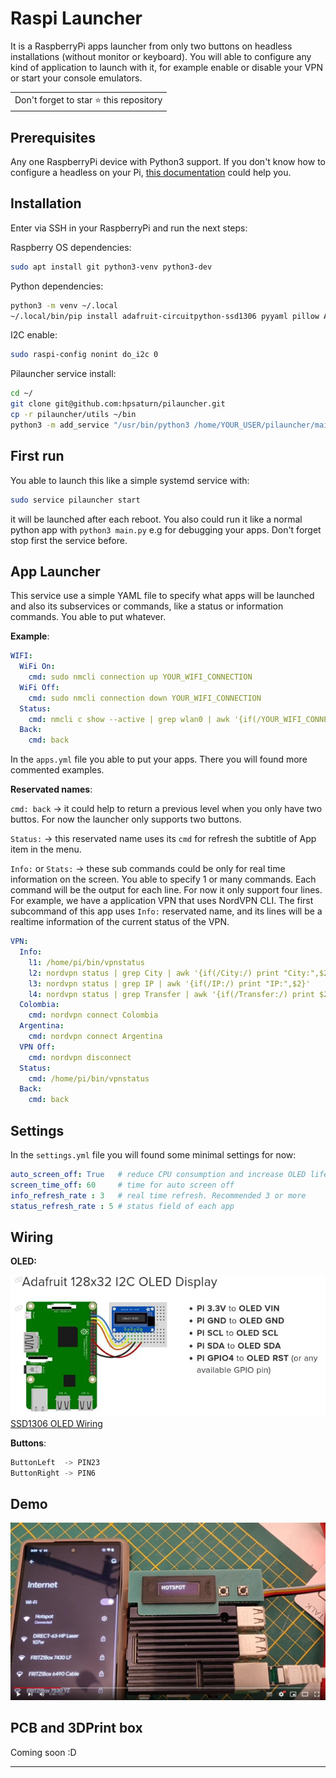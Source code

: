 # Raspi Launcher

It is a RaspberryPi apps launcher from only two buttons on headless installations (without monitor or keyboard). You will able to configure any kind of application to launch with it, for example enable or disable your VPN or start your console emulators.

<table>
	<tr>
		<td>
			Don't forget to star ⭐ this repository
		</td>
	</tr>
</table>

## Prerequisites

Any one RaspberryPi device with Python3 support. If you don't know how to configure a headless on your Pi, [this documentation](https://www.raspberrypi.com/news/raspberry-pi-bullseye-update-april-2022/) could help you.

## Installation

Enter via SSH in your RaspberryPi and run the next steps:

Raspberry OS dependencies:

```bash
sudo apt install git python3-venv python3-dev
```

Python dependencies:

```bash
python3 -m venv ~/.local
~/.local/bin/pip install adafruit-circuitpython-ssd1306 pyyaml pillow Adafruit_PureIO add_service
```

I2C enable:

```bash
sudo raspi-config nonint do_i2c 0
```

Pilauncher service install:

```bash
cd ~/
git clone git@github.com:hpsaturn/pilauncher.git
cp -r pilauncher/utils ~/bin
python3 -m add_service "/usr/bin/python3 /home/YOUR_USER/pilauncher/main.py" --user YOUR_USER --name "pilauncher"
```

## First run

You able to launch this like a simple systemd service with:

```bash
sudo service pilauncher start
```

it will be launched after each reboot. You also could run it like a normal python app with `python3 main.py` e.g for debugging your apps. Don't forget stop first the service before.

## App Launcher

This service use a simple YAML file to specify what apps will be launched and also its subservices or commands, like a status or information commands. You able to put whatever.

**Example**:

```yaml
WIFI:
  WiFi On:
    cmd: sudo nmcli connection up YOUR_WIFI_CONNECTION
  WiFi Off:
    cmd: sudo nmcli connection down YOUR_WIFI_CONNECTION
  Status:
    cmd: nmcli c show --active | grep wlan0 | awk '{if(/YOUR_WIFI_CONNECTION/) print "connected:",$1}'
  Back:
    cmd: back
```

In the `apps.yml` file you able to put your apps. There you will found more commented examples.

**Reservated names**:

`cmd: back` -> it could help to return a previous level when you only have two buttos. For now the launcher only supports two buttons.

`Status:` -> this reservated name uses its `cmd` for refresh the subtitle of App item in the menu.

`Info:` or `Stats:` -> these sub commands could be only for real time information on the screen. You able to specify 1 or many commands. Each command will be the output for each line. For now it only support four lines. For example, we have a application VPN that uses NordVPN CLI. The first subcommand of this app uses `Info:` reservated name, and its lines will be a realtime information of the current status of the VPN.

```yml
VPN:
  Info:
    l1: /home/pi/bin/vpnstatus
    l2: nordvpn status | grep City | awk '{if(/City:/) print "City:",$2}'
    l3: nordvpn status | grep IP | awk '{if(/IP:/) print "IP:",$2}'
    l4: nordvpn status | grep Transfer | awk '{if(/Transfer:/) print $2.$3,"/",$5.$6}'
  Colombia:
    cmd: nordvpn connect Colombia
  Argentina:
    cmd: nordvpn connect Argentina 
  VPN Off:
    cmd: nordvpn disconnect
  Status:
    cmd: /home/pi/bin/vpnstatus
  Back:
    cmd: back
```

## Settings

In the `settings.yml` file you will found some minimal settings for now:

```yaml
auto_screen_off: True   # reduce CPU consumption and increase OLED life
screen_time_off: 60     # time for auto screen off
info_refresh_rate : 3   # real time refresh. Recommended 3 or more
status_refresh_rate : 5 # status field of each app
```

## Wiring

**OLED:**

[![Wiring Adafruit 128x32 OLED display](screenshots/adafruit_128x32.jpg)](https://learn.adafruit.com/monochrome-oled-breakouts/python-wiring)
[SSD1306 OLED Wiring](https://learn.adafruit.com/monochrome-oled-breakouts/python-wiring)

**Buttons**:

```python
ButtonLeft  -> PIN23
ButtonRight -> PIN6
```

## Demo

[![Youtube vide demo PiLauncher](screenshots/demo_youtube.jpg)](https://youtu.be/iNSw1nZpOEk?si=aX4mq4WVJhwrCm_X)

## PCB and 3DPrint box

Coming soon :D

---
